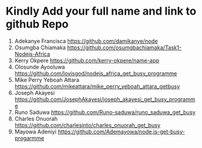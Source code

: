 # Kindly Add your full name and link to github Repo

1. Adekanye Francisca https://github.com/damikanye/node
2. Osumgba Chiamaka https://github.com/osumgbachiamaka/Task1-Nodejs-Africa
3. Kerry Okpere https://github.com/kerry-okpere/name-app
4. Olosunde Ayooluwa https://github.com/lovisgod/nodejs_africa_get_busy_programme
5. Mike Perry Yeboah Attara https://github.com/mikeattara/mike_perry_yeboah_attara_getbusy
6. Joseph Akayesi https://github.com/JosephAkayesi/joseph_akayesi_get_busy_programme
6. Runo Saduwa https://github.com/Runo-saduwa/runo_saduwa_get_busy
7. Charles Onuorah https://github.com/charlesinto/charles_onuorah_get_busy
8. Mayowa Adeniyi https://github.com/Ademayowa/node.js-get-busy-progarmme

